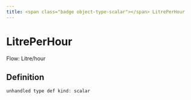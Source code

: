 ```yaml
---
title: <span class="badge object-type-scalar"></span> LitrePerHour
---
```

# <span class="badge object-type-scalar"></span> LitrePerHour

Flow: Litre/hour

## Definition

```php
unhandled type def kind: scalar
```
